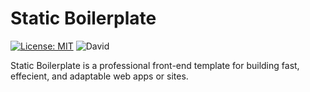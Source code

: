 # Static Boilerplate
[![License: MIT](https://img.shields.io/badge/License-MIT-green.svg)](https://opensource.org/licenses/MIT)
![David](https://img.shields.io/david/dev/Codilation/static-boilerplate)

Static Boilerplate is a professional front-end template for building fast, effecient, and adaptable web apps or sites.